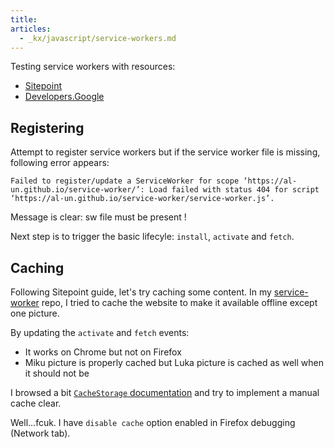 ```yaml
---
title:
articles:
  - _kx/javascript/service-workers.md
---
```


Testing service workers with resources:

- [Sitepoint](https://www.sitepoint.com/getting-started-with-service-workers/)
- [Developers.Google](https://developers.google.com/web/fundamentals/primers/service-workers/)

## Registering

Attempt to register service workers but if the service worker file is missing,
following error appears:

```
Failed to register/update a ServiceWorker for scope ‘https://al-un.github.io/service-worker/’: Load failed with status 404 for script ‘https://al-un.github.io/service-worker/service-worker.js’.
```

Message is clear: sw file must be present !

Next step is to trigger the basic lifecyle: `install`, `activate` and `fetch`.

## Caching

Following Sitepoint guide, let's try caching some content. In my [service-worker](https://github.com/Al-un/service-worker)
repo, I tried to cache the website to make it available offline except one picture.

By updating the `activate` and `fetch` events:

- It works on Chrome but not on Firefox
- Miku picture is properly cached but Luka picture is cached as well when it should not be

I browsed a bit [`CacheStorage` documentation](https://developer.mozilla.org/en-US/docs/Web/API/CacheStorage)
and try to implement a manual cache clear.

Well...fcuk. I have `disable cache` option enabled in Firefox debugging (Network tab).
